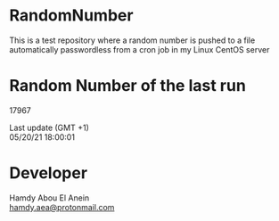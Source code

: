 # RandomNumber    
This is a test repository where a random number is pushed to a file automatically passwordless from a cron job in my Linux CentOS server    
# Random Number of the last run   
17967
      
Last update (GMT +1)    
05/20/21 18:00:01
# Developer    
Hamdy Abou El Anein   
hamdy.aea@protonmail.com
